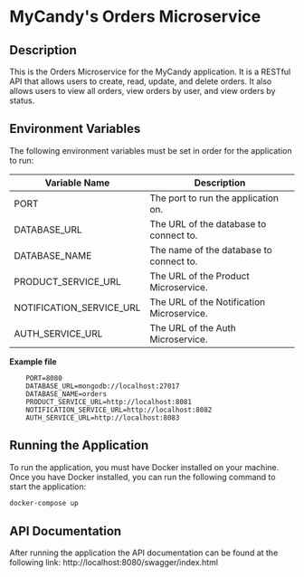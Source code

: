 # MyCandy's Orders Microservice

## Description

This is the Orders Microservice for the MyCandy application. It is a RESTful API that allows users to create, read,
update, and delete orders.
It also allows users to view all orders, view orders by user, and view orders by status.

## Environment Variables

The following environment variables must be set in order for the application to run:

| Variable Name            | Description                               |
|--------------------------|-------------------------------------------|
| PORT                     | The port to run the application on.       |
| DATABASE_URL             | The URL of the database to connect to.    |
| DATABASE_NAME            | The name of the database to connect to.   |
| PRODUCT_SERVICE_URL      | The URL of the Product Microservice.      |
| NOTIFICATION_SERVICE_URL | The URL of the Notification Microservice. |
| AUTH_SERVICE_URL         | The URL of the Auth Microservice.         |

**Example file**

```
    PORT=8080
    DATABASE_URL=mongodb://localhost:27017
    DATABASE_NAME=orders
    PRODUCT_SERVICE_URL=http://localhost:8081
    NOTIFICATION_SERVICE_URL=http://localhost:8082
    AUTH_SERVICE_URL=http://localhost:8083
```

## Running the Application

To run the application, you must have Docker installed on your machine. Once you have Docker installed, you can run the
following command to start the application:

```bash
docker-compose up
```

## API Documentation

After running the application the API documentation can be found at the following
link: http://localhost:8080/swagger/index.html

